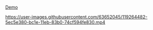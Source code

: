[Demo](https://boboxon.github.io/Sign_In_UI/)



https://user-images.githubusercontent.com/63652045/119264482-5ec5e380-bc1e-11eb-83b0-74cf594fe830.mp4

